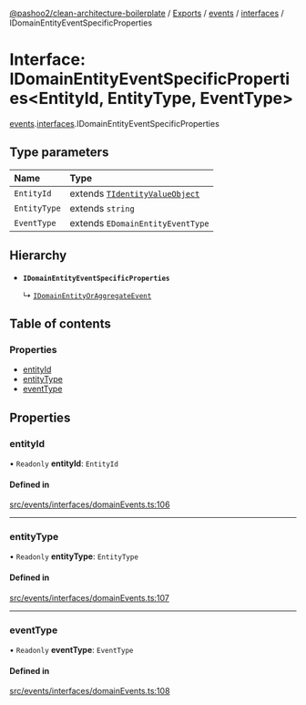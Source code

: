 [@pashoo2/clean-architecture-boilerplate](../README.md) / [Exports](../modules.md) / [events](../modules/events.md) / [interfaces](../modules/events.interfaces.md) / IDomainEntityEventSpecificProperties

# Interface: IDomainEntityEventSpecificProperties<EntityId, EntityType, EventType\>

[events](../modules/events.md).[interfaces](../modules/events.interfaces.md).IDomainEntityEventSpecificProperties

## Type parameters

| Name | Type |
| :------ | :------ |
| `EntityId` | extends [`TIdentityValueObject`](../modules/valueobject.interfaces.md#tidentityvalueobject) |
| `EntityType` | extends `string` |
| `EventType` | extends `EDomainEntityEventType` |

## Hierarchy

- **`IDomainEntityEventSpecificProperties`**

  ↳ [`IDomainEntityOrAggregateEvent`](events.interfaces.idomainentityoraggregateevent.md)

## Table of contents

### Properties

- [entityId](events.interfaces.idomainentityeventspecificproperties.md#entityid)
- [entityType](events.interfaces.idomainentityeventspecificproperties.md#entitytype)
- [eventType](events.interfaces.idomainentityeventspecificproperties.md#eventtype)

## Properties

### entityId

• `Readonly` **entityId**: `EntityId`

#### Defined in

[src/events/interfaces/domainEvents.ts:106](https://github.com/pashoo2/clean-architecture-boilerplate/blob/914ff8c/src/events/interfaces/domainEvents.ts#L106)

___

### entityType

• `Readonly` **entityType**: `EntityType`

#### Defined in

[src/events/interfaces/domainEvents.ts:107](https://github.com/pashoo2/clean-architecture-boilerplate/blob/914ff8c/src/events/interfaces/domainEvents.ts#L107)

___

### eventType

• `Readonly` **eventType**: `EventType`

#### Defined in

[src/events/interfaces/domainEvents.ts:108](https://github.com/pashoo2/clean-architecture-boilerplate/blob/914ff8c/src/events/interfaces/domainEvents.ts#L108)
